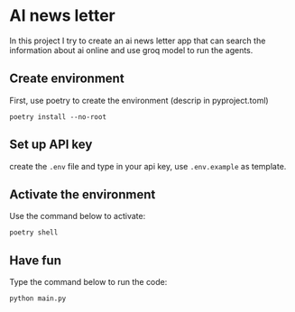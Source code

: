 # AI news letter
In this project I try to create an ai news letter app that can search the information about ai online and use groq model to run the agents.
## Create environment
First, use poetry to create the environment (descrip in pyproject.toml)
```
poetry install --no-root
```
## Set up API key
create the `.env` file and type in your api key, use `.env.example` as template.

## Activate the environment
Use the command below to activate:
```
poetry shell
```
## Have fun
Type the command below to run the code:
```
python main.py
```